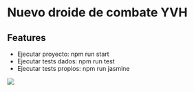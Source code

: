 # Nuevo droide de combate YVH

## Features

- Ejecutar proyecto: npm run start
- Ejecutar tests dados: npm run test
- Ejecutar tests propios: npm run jasmine

![](https://media.giphy.com/media/Wn74RUT0vjnoU98Hnt/giphy.gif)
